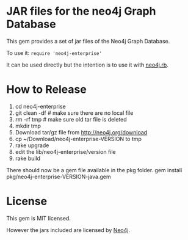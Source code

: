 JAR files for the neo4j Graph Database
==================================================

This gem provides a set of jar files of the Neo4j Graph Database.

To use it: `require 'neo4j-enterprise'`

It can be used directly but the intention is to use it with [neo4j.rb](https://github.com/andreasronge/neo4j).

How to Release
==================================================

1. cd neo4j-enterprise
2. git clean -df # make sure there are no local file
3. rm -rf tmp # make sure old tar file is deleted
4. mkdir tmp
5. Download tar/gz file from http://neo4j.org/download
6. cp ~/Download/neo4j-enterprise-VERSION to tmp
7. rake upgrade
8. edit the lib/neo4j-enterprise/version file
9. rake build

There should now be a gem file available in the pkg folder. 
  gem install pkg/neo4j-enterprise-VERSION-java.gem  

License
==================================================

This gem is MIT licensed.

However the jars included are licensed by [Neo4j](http://neo4j.orb).

